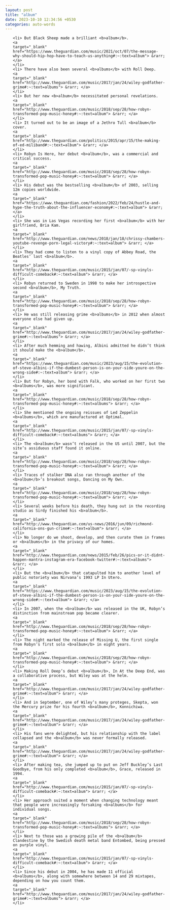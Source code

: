 ```yaml
---
layout: post
title: "album"
date: 2023-10-10 12:34:56 +0530
categories: auto-words
---
```

<ol>

    <li> But Black Sheep made a brilliant <b>album</b>.
    <a 
    target="_blank" 
    href="https://www.theguardian.com/music/2021/oct/07/the-message-why-should-hip-hop-have-to-teach-us-anything#:~:text=album"> &rarr; </a>
    </li>
    <li> There have also been several <b>albums</b> with Roll Deep.
    <a 
    target="_blank" 
    href="http://www.theguardian.com/music/2017/jan/24/wiley-godfather-grime#:~:text=albums"> &rarr; </a>
    </li>
    <li> But her new <b>album</b> necessitated personal revelations.
    <a 
    target="_blank" 
    href="http://www.theguardian.com/music/2018/sep/28/how-robyn-transformed-pop-music-honey#:~:text=album"> &rarr; </a>
    </li>
    <li> It turned out to be an image of a Jethro Tull <b>album</b> cover.
    <a 
    target="_blank" 
    href="http://www.theguardian.com/politics/2015/apr/15/the-making-of-ed-miliband#:~:text=album"> &rarr; </a>
    </li>
    <li> Robyn Is Here, her debut <b>album</b>, was a commercial and critical success.
    <a 
    target="_blank" 
    href="http://www.theguardian.com/music/2018/sep/28/how-robyn-transformed-pop-music-honey#:~:text=album"> &rarr; </a>
    </li>
    <li> His debut was the bestselling <b>album</b> of 2003, selling 12m copies worldwide.
    <a 
    target="_blank" 
    href="https://www.theguardian.com/fashion/2022/feb/24/hustle-and-hype-the-truth-about-the-influencer-economy#:~:text=album"> &rarr; </a>
    </li>
    <li> She was in Las Vegas recording her first <b>album</b> with her girlfriend, Bria Kam.
    <a 
    target="_blank" 
    href="http://www.theguardian.com/news/2018/jan/18/chrissy-chambers-youtube-revenge-porn-legal-victory#:~:text=album"> &rarr; </a>
    </li>
    <li> They had come to listen to a vinyl copy of Abbey Road, the Beatles’ last <b>album</b>.
    <a 
    target="_blank" 
    href="http://www.theguardian.com/music/2015/jan/07/-sp-vinyls-difficult-comeback#:~:text=album"> &rarr; </a>
    </li>
    <li> Robyn returned to Sweden in 1998 to make her introspective second <b>album</b>, My Truth.
    <a 
    target="_blank" 
    href="http://www.theguardian.com/music/2018/sep/28/how-robyn-transformed-pop-music-honey#:~:text=album"> &rarr; </a>
    </li>
    <li> He was still releasing grime <b>albums</b> in 2012 when almost everyone else had given up.
    <a 
    target="_blank" 
    href="http://www.theguardian.com/music/2017/jan/24/wiley-godfather-grime#:~:text=albums"> &rarr; </a>
    </li>
    <li> After much hemming and hawing, Albini admitted he didn’t think it should make the <b>album</b>.
    <a 
    target="_blank" 
    href="https://www.theguardian.com/music/2023/aug/15/the-evolution-of-steve-albini-if-the-dumbest-person-is-on-your-side-youre-on-the-wrong-side#:~:text=album"> &rarr; </a>
    </li>
    <li> But for Robyn, her bond with Falk, who worked on her first two <b>albums</b>, was more significant.
    <a 
    target="_blank" 
    href="http://www.theguardian.com/music/2018/sep/28/how-robyn-transformed-pop-music-honey#:~:text=albums"> &rarr; </a>
    </li>
    <li> She mentioned the ongoing reissues of Led Zeppelin <b>albums</b>, which are manufactured at Optimal.
    <a 
    target="_blank" 
    href="http://www.theguardian.com/music/2015/jan/07/-sp-vinyls-difficult-comeback#:~:text=albums"> &rarr; </a>
    </li>
    <li> The <b>album</b> wasn’t released in the US until 2007, but the site’s assiduous staff found it online.
    <a 
    target="_blank" 
    href="http://www.theguardian.com/music/2018/sep/28/how-robyn-transformed-pop-music-honey#:~:text=album"> &rarr; </a>
    </li>
    <li> Traces of stalker DNA also ran through another of the <b>album</b>’s breakout songs, Dancing on My Own.
    <a 
    target="_blank" 
    href="http://www.theguardian.com/music/2018/sep/28/how-robyn-transformed-pop-music-honey#:~:text=album"> &rarr; </a>
    </li>
    <li> Several weeks before his death, they hung out in the recording studio as Sirdy finished his <b>album</b>.
    <a 
    target="_blank" 
    href="http://www.theguardian.com/us-news/2016/jun/09/richmond-california-ons-gun-crime#:~:text=album"> &rarr; </a>
    </li>
    <li> No longer do we shoot, develop, and then curate them in frames or <b>albums</b> in the privacy of our homes.
    <a 
    target="_blank" 
    href="http://www.theguardian.com/news/2015/feb/26/pics-or-it-didnt-happen-mantra-instagram-era-facebook-twitter#:~:text=albums"> &rarr; </a>
    </li>
    <li> But the <b>album</b> that catapulted him to another level of public notoriety was Nirvana’s 1993 LP In Utero.
    <a 
    target="_blank" 
    href="https://www.theguardian.com/music/2023/aug/15/the-evolution-of-steve-albini-if-the-dumbest-person-is-on-your-side-youre-on-the-wrong-side#:~:text=album"> &rarr; </a>
    </li>
    <li> In 2007, when the <b>album</b> was released in the UK, Robyn’s distinction from mainstream pop became clearer.
    <a 
    target="_blank" 
    href="http://www.theguardian.com/music/2018/sep/28/how-robyn-transformed-pop-music-honey#:~:text=album"> &rarr; </a>
    </li>
    <li> The night marked the release of Missing U, the first single from Robyn’s first solo <b>album</b> in eight years.
    <a 
    target="_blank" 
    href="http://www.theguardian.com/music/2018/sep/28/how-robyn-transformed-pop-music-honey#:~:text=album"> &rarr; </a>
    </li>
    <li> Making Roll Deep’s debut <b>album</b>, In At the Deep End, was a collaborative process, but Wiley was at the helm.
    <a 
    target="_blank" 
    href="http://www.theguardian.com/music/2017/jan/24/wiley-godfather-grime#:~:text=album"> &rarr; </a>
    </li>
    <li> And in September, one of Wiley’s many proteges, Skepta, won the Mercury prize for his fourth <b>album</b>, Konnichiwa.
    <a 
    target="_blank" 
    href="http://www.theguardian.com/music/2017/jan/24/wiley-godfather-grime#:~:text=album"> &rarr; </a>
    </li>
    <li> His fans were delighted, but his relationship with the label collapsed and the <b>album</b> was never formally released.
    <a 
    target="_blank" 
    href="http://www.theguardian.com/music/2017/jan/24/wiley-godfather-grime#:~:text=album"> &rarr; </a>
    </li>
    <li> After making tea, she jumped up to put on Jeff Buckley’s Last Goodbye, from his only completed <b>album</b>, Grace, released in 1994.
    <a 
    target="_blank" 
    href="http://www.theguardian.com/music/2015/jan/07/-sp-vinyls-difficult-comeback#:~:text=album"> &rarr; </a>
    </li>
    <li> Her approach suited a moment when changing technology meant that people were increasingly forsaking <b>albums</b> for individual songs.
    <a 
    target="_blank" 
    href="http://www.theguardian.com/music/2018/sep/28/how-robyn-transformed-pop-music-honey#:~:text=albums"> &rarr; </a>
    </li>
    <li> Next to those was a growing pile of the <b>album</b> Clandestine by the Swedish death metal band Entombed, being pressed on purple vinyl.
    <a 
    target="_blank" 
    href="http://www.theguardian.com/music/2015/jan/07/-sp-vinyls-difficult-comeback#:~:text=album"> &rarr; </a>
    </li>
    <li> Since his debut in 2004, he has made 11 official <b>albums</b>, along with somewhere between 14 and 29 mixtapes, depending on how you count them.
    <a 
    target="_blank" 
    href="http://www.theguardian.com/music/2017/jan/24/wiley-godfather-grime#:~:text=albums"> &rarr; </a>
    </li>